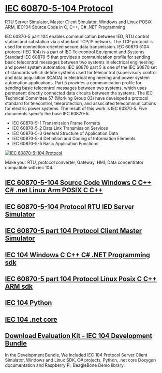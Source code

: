 # [IEC 60870-5-104 Protocol](http://www.freyrscada.com/iec-60870-5-104.php)



RTU Server Simulator, Master Client Simulator, Windows and Linux POSIX ARM, IEC104 Source Code in C, C++, C# .NET Programming

IEC 60870-5 part 104 enables communication between IED, RTU control station and substation via a standard TCP/IP network. 
The TCP protocol is used for connection-oriented secure data transmission.
IEC 60870 5104 protocol (IEC 104) is a part of IEC Telecontrol Equipment and Systems Standard IEC 60870-5 that provides a communication profile for sending basic telecontrol messages between two systems in electrical engineering and power system automation.
IEC 60870 part 5 is one of the IEC 60870 set of standards which define systems used for telecontrol (supervisory control and data acquisition SCADA) in electrical engineering and power system automation applications. 
Part 5 provides a communication profile for sending basic telecontrol messages between two systems, which uses permanent directly connected data circuits between the systems. The IEC Technical Committee 57 (Working Group 03) have developed a protocol standard for telecontrol, teleprotection, and associated telecommunications for electric power systems. 
The result of this work is IEC 60870-5. Five documents specify the base IEC 60870-5:

- IEC 60870-5-1 Transmission Frame Formats
- IEC 60870-5-2 Data Link Transmission Services
- IEC 60870-5-3 General Structure of Application Data
- IEC 60870-5-4 Definition and Coding of Information Elements
- IEC 60870-5-5 Basic Application Functions

[![IEC 60870-5-104 Protocol](https://www.freyrscada.com/images/104w320x220.jpg)](http://www.freyrscada.com/iec-60870-5-104.php)

Make your RTU, protocol converter, Gateway, HMI, Data concentrator compatible with iec 104.

## [IEC 60870-5-104 Source Code Windows C C++ C# .net Linux Arm POSIX C C++](http://www.freyrscada.com/iec-60870-5-104-Source-Code-Library.html)

## [IEC 60870-5-104 Protocol RTU IED Server Simulator](http://www.freyrscada.com/iec-60870-5-104-Server-Simulator.php)

## [IEC 60870-5 part 104 Protocol Client Master Simulator](http://www.freyrscada.com/iec-60870-5-104-Client-Simulator.php)

## [IEC 104 Windows C C++ C# .NET Programming sdk](http://www.freyrscada.com/iec-60870-5-104-Windows-Software-Development-Kit(SDK).php)

## [IEC 60870-5 part 104 Protocol Linux Posix C C++ ARM sdk](http://www.freyrscada.com/iec-60870-5-104-Linux-Software-Development-Kit(SDK).php)

## [IEC 104 Python](http://www.freyrscada.com/iec-60870-5-104-python.php)

## [IEC 104 .net core](http://www.freyrscada.com/iec-60870-5-104-netcore-windows-linux.php)



## [Download Evaluation Kit - IEC 104 Development Bundle](http://www.freyrscada.com/iec-60870-5-104.php#Download-IEC60870-5-104-Development-Bundle)

In the Development Bundle, We included IEC 104 Protocol Server  Client Simulator, Windows and Linux SDK, C# projects, Python, .net core Doxygen documentation and Raspberry Pi, BeagleBone Demo library.


